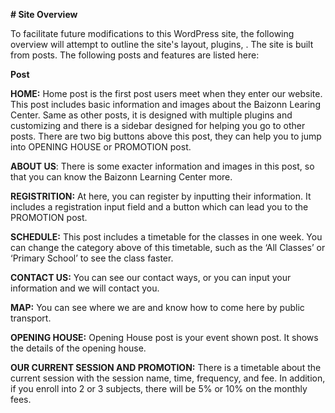 **# Site Overview**

To facilitate future modifications to this WordPress site, the following overview will attempt to outline the site's layout, plugins, . The site is built from posts. The following posts and features are listed here:

**Post**

**HOME:** Home post is the first post users meet when they enter our website. This post includes basic information and images about the Baizonn Learing Center. Same as other posts, it is designed with multiple plugins and customizing and there is a sidebar designed for helping you go to other posts. There are two big buttons above this post, they can help you to jump into OPENING HOUSE or PROMOTION post.

**ABOUT US**: There is some exacter information and images in this post, so that you can know the Baizonn Learning Center more. 

**REGISTRITION:** At here, you can register by inputting their information. It includes a registration input field and a button which can lead you to the PROMOTION post.

**SCHEDULE:** This post includes a timetable for the classes in one week. You can change the category above of this timetable, such as the ‘All Classes’ or ‘Primary School’ to see the class faster.

**CONTACT US:** You can see our contact ways, or you can input your information and we will contact you.

**MAP:** You can see where we are and know how to come here by public transport.

**OPENING HOUSE:** Opening House post is your event shown post. It shows the details of the opening house.

**OUR CURRENT SESSION AND PROMOTION:** There is a timetable about the current session with the session name, time, frequency, and fee. In addition, if you enroll into 2 or 3 subjects, there will be 5% or 10% on the monthly fees.

